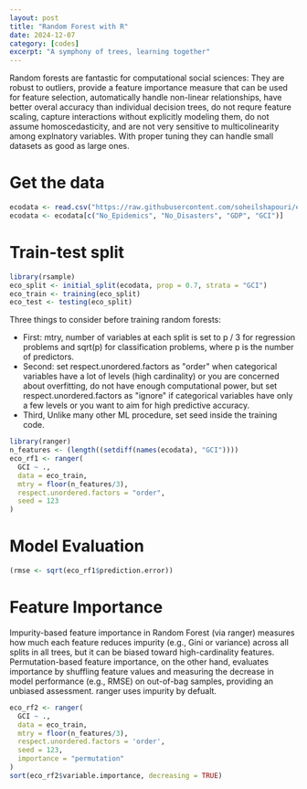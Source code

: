 ```yaml
---
layout: post
title: "Random Forest with R"
date: 2024-12-07
category: [codes]
excerpt: "A symphony of trees, learning together"
---  
```

Random forests are fantastic for computational social sciences: They are robust to outliers, provide a feature importance measure that can be used for feature selection, automatically handle non-linear relationships, have better overal accuracy than individual decision trees, do not requre feature scaling, capture interactions without explicitly modeling them, do not assume homoscedasticity, and are not very sensitive to multicolinearity among explnatory variables. With proper tuning they can handle small datasets as good as large ones. 

# Get the data
```r
ecodata <- read.csv("https://raw.githubusercontent.com/soheilshapouri/epidemics_collectivism/main/Data%20S2.csv")
ecodata <- ecodata[c("No_Epidemics", "No_Disasters", "GDP", "GCI")]
```
# Train-test split
```r
library(rsample)
eco_split <- initial_split(ecodata, prop = 0.7, strata = "GCI")
eco_train <- training(eco_split)
eco_test <- testing(eco_split)
```
Three things to consider before training random forests:
- First: mtry, number of variables at each split is set to p / 3 for regression problems and sqrt(p) for classification problems, where p is the number of predictors.
- Second: set respect.unordered.factors as "order" when categorical variables have a lot of levels (high cardinality) or you are concerned about overfitting, do not have enough computational power, but set respect.unordered.factors as "ignore" if categorical variables have only a few levels or you want to aim for high predictive accuracy.
- Third, Unlike many other ML procedure, set seed inside the training code.

```r
library(ranger)
n_features <- (length((setdiff(names(ecodata), "GCI"))))
eco_rf1 <- ranger(
  GCI ~ ., 
  data = eco_train,
  mtry = floor(n_features/3),
  respect.unordered.factors = "order",
  seed = 123
)
```
# Model Evaluation
```r
(rmse <- sqrt(eco_rf1$prediction.error))
```
# Feature Importance 
Impurity-based feature importance in Random Forest (via ranger) measures how much each feature reduces impurity (e.g., Gini or variance) across all splits in all trees, but it can be biased toward high-cardinality features. Permutation-based feature importance, on the other hand, evaluates importance by shuffling feature values and measuring the decrease in model performance (e.g., RMSE) on out-of-bag samples, providing an unbiased assessment.
ranger uses impurity by defualt.
```r
eco_rf2 <- ranger(
  GCI ~ .,
  data = eco_train, 
  mtry = floor(n_features/3),
  respect.unordered.factors = 'order',
  seed = 123, 
  importance = "permutation"
)
sort(eco_rf2$variable.importance, decreasing = TRUE)

```










